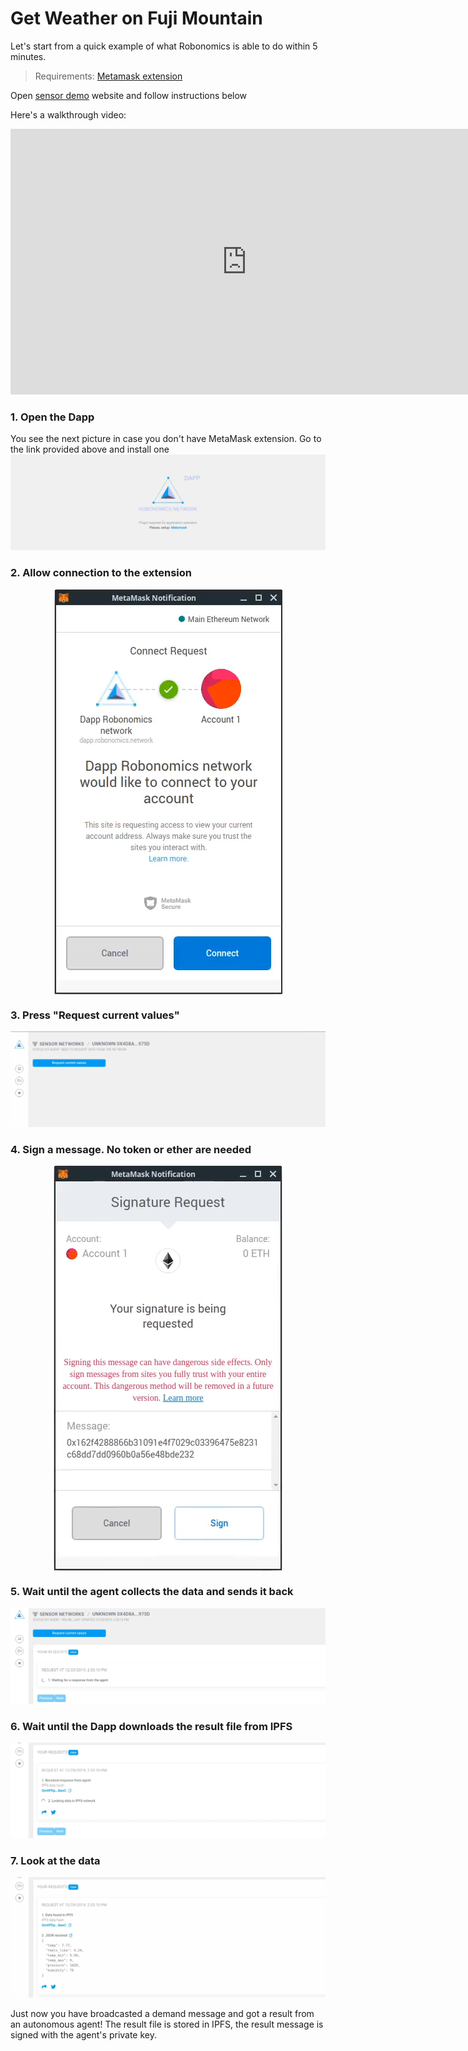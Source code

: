 # Get Weather on Fuji Mountain 

Let's start from a quick example of what Robonomics is able to do within 5 minutes.

> Requirements: [Metamask extension](https://metamask.io/)

Open <a href="https://dapp.robonomics.network/#/sensors/airalab/QmbQT8cj9TJKfYVaidfShnrEX1g14yTC9bdG1XbcRX73wY/0x4D8a26e1f055c0b28D71cf1deA05f0f595a6975d/" target="_blank">sensor demo</a> website and follow instructions below

Here's a walkthrough video:

<iframe width="756" height="425" src="https://www.youtube.com/embed/WgWUTuWTLqk" frameborder="0" allow="accelerometer; autoplay; encrypted-media; gyroscope; picture-in-picture" allowfullscreen></iframe>

### 1. Open the Dapp

You see the next picture in case you don't have MetaMask extension. Go to the link provided above and install one
!["No MetaMask"](../img/try_it_out/sensor_demo/sensor-demo-1.png "No MetaMask")

### 2. Allow connection to the extension
<img src="../../img/try_it_out/sensor_demo/sensor-demo-2.png" class="center" alt="Allow connection" />

### 3. Press "Request current values"
!["Order"](../img/try_it_out/sensor_demo/sensor-demo-3.png "Order")

### 4. Sign a message. No token or ether are needed
<img src="../../img/try_it_out/sensor_demo/sensor-demo-4.png" class="center" alt="Sign a message" />

### 5. Wait until the agent collects the data and sends it back
!["Wait for the agent"](../img/try_it_out/sensor_demo/sensor-demo-5.png "Wait for the agent")

### 6. Wait until the Dapp downloads the result file from IPFS
!["Wait for IPFS"](../img/try_it_out/sensor_demo/sensor-demo-6.png "Wait for IPFS")

### 7. Look at the data
!["Data"](../img/try_it_out/sensor_demo/sensor-demo-7.png "Data")

Just now you have broadcasted a demand message and got a result from an autonomous agent! The result file is stored in IPFS, the result message is signed with the agent's private key.

<style>
.center {
  display: block;
  margin-left: auto;
  margin-right: auto;
}

.half {
  transform: scale(0.5);
}
</style>

